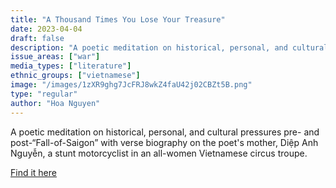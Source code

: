 ```yaml
---
title: "A Thousand Times You Lose Your Treasure"
date: 2023-04-04
draft: false
description: "A poetic meditation on historical, personal, and cultural pressures pre- and post-“Fall-of-Saigon” with verse biography on the poet's mother, Diệp Anh Nguyễn, a stunt motorcyclist in an all-women Vietnamese circus troupe."
issue_areas: ["war"]
media_types: ["literature"]
ethnic_groups: ["vietnamese"]
image: "/images/1zXR9ghg7JcFRJ8wkZ4faU42j02CBZt5B.png"
type: "regular"
author: "Hoa Nguyen"
---
```


A poetic meditation on historical, personal, and cultural pressures pre- and post-“Fall-of-Saigon” with verse biography on the poet's mother, Diệp Anh Nguyễn, a stunt motorcyclist in an all-women Vietnamese circus troupe.

[Find it here](https://www.wavepoetry.com/products/a-thousand-times-you-lose-your-treasure)
